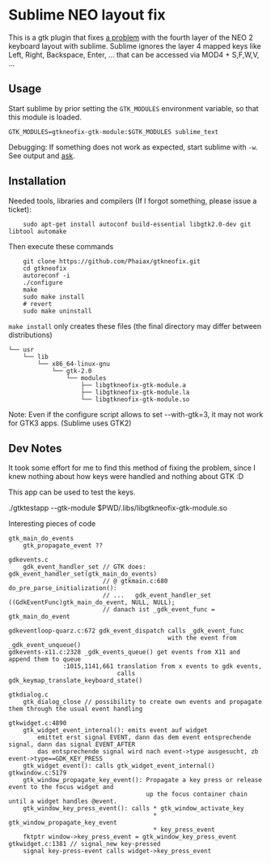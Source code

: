 
Sublime NEO layout fix
======================

This is a gtk plugin that fixes [a problem](https://forum.sublimetext.com/t/neo-keyboard-layout-not-full-supported/4477/13) with the fourth layer of the NEO 2 keyboard layout with sublime. Sublime ignores the layer 4 mapped keys like Left, Right, Backspace, Enter, ... that can be accessed via MOD4 + S,F,W,V, ...

Usage
-----

Start sublime by prior setting the `GTK_MODULES` environment variable, so that this module is loaded.

`GTK_MODULES=gtkneofix-gtk-module:$GTK_MODULES sublime_text`

Debugging: If something does not work as expected, start sublime with `-w`. See output and [ask](https://github.com/Phaiax/gtkneofix/issues/new).

Installation
------------

Needed tools, libraries and compilers (If I forgot something, please issue a ticket):
```
    sudo apt-get install autoconf build-essential libgtk2.0-dev git libtool automake
```

Then execute these commands
```
    git clone https://github.com/Phaiax/gtkneofix.git
    cd gtkneofix
    autoreconf -i
    ./configure
    make
    sudo make install
    # revert
    sudo make uninstall
```

`make install` only creates these files (the final directory may differ between distributions)
```
└── usr
    └── lib
        └── x86_64-linux-gnu
            └── gtk-2.0
                └── modules
                    ├── libgtkneofix-gtk-module.a
                    ├── libgtkneofix-gtk-module.la
                    └── libgtkneofix-gtk-module.so
```


Note: Even if the configure script allows to set --with-gtk=3, it may not work for GTK3 apps. (Sublime uses GTK2)


Dev Notes
---------

It took some effort for me to find this method of fixing the problem, since I knew nothing about how keys were handled and nothing about GTK :D


This app can be used to test the keys.

./gtktestapp --gtk-module $PWD/.libs/libgtkneofix-gtk-module.so


Interesting pieces of code

```
gtk_main_do_events
    gtk_propagate_event ??

gdkevents.c
    gdk_event_handler_set // GTK does: gdk_event_handler_set(gtk_main_do_events)
                          // @ gtkmain.c:680 do_pre_parse_initialization():
                          // ...   gdk_event_handler_set ((GdkEventFunc)gtk_main_do_event, NULL, NULL);
                          // danach ist _gdk_event_func = gtk_main_do_event

gdkeventloop-quarz.c:672 gdk_event_dispatch calls _gdk_event_func
                                            with the event from _gdk_event_unqueue()
gdkevents-x11.c:2328 _gdk_events_queue() get events from X11 and append them to queue
               :1015,1141,661 translation from x events to gdk events,
                              calls gdk_keymap_translate_keyboard_state()

gtkdialog.c
    gtk_dialog_close // possibility to create own events and propagate them through the usual event handling

gtkwidget.c:4890
    gtk_widget_event_internal(): emits event auf widget
        emittet erst signal EVENT, dann das dem event entsprechende signal, dann das signal EVENT_AFTER
        das entsprechende signal wird nach event->type ausgesucht, zb event->type==GDK_KEY_PRESS
    gtk_widget_event(): calls gtk_widget_event_internal()
gtkwindow.c:5179
    gtk_window_propagate_key_event(): Propagate a key press or release event to the focus widget and
                                      up the focus container chain until a widget handles @event.
    gtk_window_key_press_event(): calls * gtk_window_activate_key
                                        * gtk_window_propagate_key_event
                                        * key_press_event
    fktptr window->key_press_event = gtk_window_key_press_event
gtkwidget.c:1381 // signal_new key-pressed
    signal key-press-event calls widget->key_press_event
```



